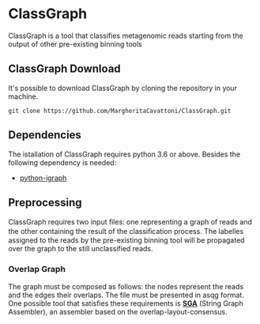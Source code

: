 # ClassGraph
ClassGraph is a tool that classifies metagenomic reads starting from the output of other pre-existing binning tools
## ClassGraph Download
It's possible to download ClassGraph by cloning the repository in your machine.

```
git clone https://github.com/MargheritaCavattoni/ClassGraph.git
```
## Dependencies
The istallation of ClassGraph requires python 3.6 or above. Besides the following dependency is needed:
* [python-igraph](https://igraph.org/python/)

## Preprocessing
ClassGraph requires two input ﬁles: one representing a graph of reads and the other containing the result of the classiﬁcation process. The labelles assigned to the reads by the pre-existing binning tool will be propagated over the graph to the still unclassified reads.

### Overlap Graph
The graph must be composed as follows: the nodes represent the reads and the edges their overlaps. The file must be presented in asqg format.
One possible tool that satisfies these requirements is [**SGA**](https://github.com/jts/sga) (String Graph Assembler), an assembler based on the overlap-layout-consensus.
